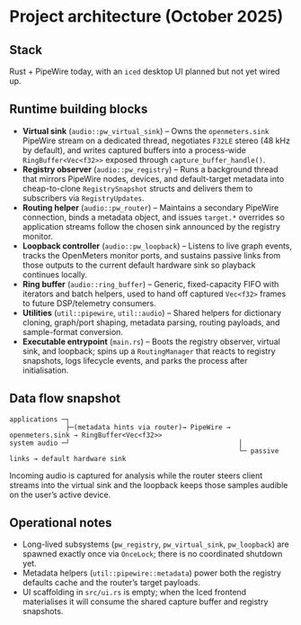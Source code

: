 # Project architecture (October 2025)

## Stack

Rust + PipeWire today, with an `iced` desktop UI planned but not yet wired up.

## Runtime building blocks

- **Virtual sink** (`audio::pw_virtual_sink`) – Owns the `openmeters.sink` PipeWire stream on a dedicated thread, negotiates `F32LE` stereo (48 kHz by default), and writes captured buffers into a process-wide `RingBuffer<Vec<f32>>` exposed through `capture_buffer_handle()`.
- **Registry observer** (`audio::pw_registry`) – Runs a background thread that mirrors PipeWire nodes, devices, and default-target metadata into cheap-to-clone `RegistrySnapshot` structs and delivers them to subscribers via `RegistryUpdates`.
- **Routing helper** (`audio::pw_router`) – Maintains a secondary PipeWire connection, binds a metadata object, and issues `target.*` overrides so application streams follow the chosen sink announced by the registry monitor.
- **Loopback controller** (`audio::pw_loopback`) – Listens to live graph events, tracks the OpenMeters monitor ports, and sustains passive links from those outputs to the current default hardware sink so playback continues locally.
- **Ring buffer** (`audio::ring_buffer`) – Generic, fixed-capacity FIFO with iterators and batch helpers, used to hand off captured `Vec<f32>` frames to future DSP/telemetry consumers.
- **Utilities** (`util::pipewire`, `util::audio`) – Shared helpers for dictionary cloning, graph/port shaping, metadata parsing, routing payloads, and sample-format conversion.
- **Executable entrypoint** (`main.rs`) – Boots the registry observer, virtual sink, and loopback; spins up a `RoutingManager` that reacts to registry snapshots, logs lifecycle events, and parks the process after initialisation.

## Data flow snapshot

```text
applications ─┐
              ├─(metadata hints via router)→ PipeWire → openmeters.sink → RingBuffer<Vec<f32>>
system audio ─┘                                          │
                                                         └─ passive links → default hardware sink
```

Incoming audio is captured for analysis while the router steers client streams into the virtual sink and the loopback keeps those samples audible on the user’s active device.

## Operational notes

- Long-lived subsystems (`pw_registry`, `pw_virtual_sink`, `pw_loopback`) are spawned exactly once via `OnceLock`; there is no coordinated shutdown yet.
- Metadata helpers (`util::pipewire::metadata`) power both the registry defaults cache and the router’s target payloads.
- UI scaffolding in `src/ui.rs` is empty; when the Iced frontend materialises it will consume the shared capture buffer and registry snapshots.

